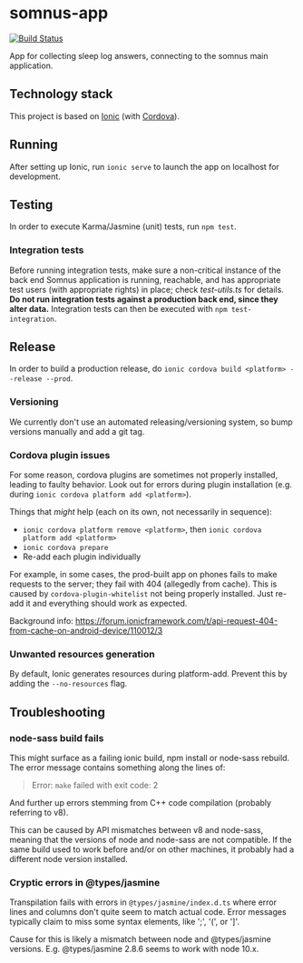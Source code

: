 # somnus-app

[![Build Status](https://travis-ci.org/upkbs-chronobiology/somnus-app.svg?branch=master)](https://travis-ci.org/upkbs-chronobiology/somnus-app)

App for collecting sleep log answers, connecting to the somnus main application.

## Technology stack
This project is based on [Ionic](https://ionicframework.com/) (with [Cordova](https://cordova.apache.org/)).

## Running

After setting up Ionic, run `ionic serve` to launch the app on localhost for development.

## Testing

In order to execute Karma/Jasmine (unit) tests, run `npm test`.

### Integration tests

Before running integration tests, make sure a non-critical instance of the back end Somnus application is running, reachable, and has appropriate test users (with appropriate rights) in place; check *test-utils.ts* for details.
**Do not run integration tests against a production back end, since they alter data.**
Integration tests can then be executed with `npm test-integration`.

## Release

In order to build a production release, do `ionic cordova build <platform> --release --prod`.

### Versioning

We currently don't use an automated releasing/versioning system, so bump versions manually and add a git tag.

### Cordova plugin issues

For some reason, cordova plugins are sometimes not properly installed, leading to faulty behavior.
Look out for errors during plugin installation (e.g. during `ionic cordova platform add <platform>`).

Things that *might* help (each on its own, not necessarily in sequence):

- `ionic cordova platform remove <platform>`, then `ionic cordova platform add <platform>`
- `ionic cordova prepare`
- Re-add each plugin individually

For example, in some cases, the prod-built app on phones fails to make requests to the server; they fail with 404 (allegedly from cache).
This is caused by `cordova-plugin-whitelist` not being properly installed.
Just re-add it and everything should work as expected.

Background info: https://forum.ionicframework.com/t/api-request-404-from-cache-on-android-device/110012/3

### Unwanted resources generation

By default, Ionic generates resources during platform-add. Prevent this by adding the `--no-resources` flag.

## Troubleshooting

### node-sass build fails

This might surface as a failing ionic build, npm install or node-sass rebuild.
The error message contains something along the lines of:

> Error: `make` failed with exit code: 2

And further up errors stemming from C++ code compilation (probably referring to v8).

This can be caused by API mismatches between v8 and node-sass, meaning that the versions of node and node-sass are not compatible.
If the same build used to work before and/or on other machines, it probably had a different node version installed.

### Cryptic errors in @types/jasmine

Transpilation fails with errors in `@types/jasmine/index.d.ts` where error lines and columns don't quite seem to match actual code.
Error messages typically claim to miss some syntax elements, like ';', '(', or ']'.

Cause for this is likely a mismatch between node and @types/jasmine versions.
E.g. @types/jasmine 2.8.6 seems to work with node 10.x.
